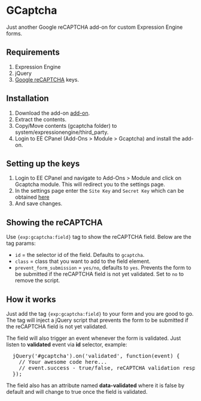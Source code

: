 # GCaptcha

Just another Google reCAPTCHA add-on for custom Expression Engine forms.

## Requirements
1. Expression Engine
2. jQuery
3. [Google reCAPTCHA](https://www.google.com/recaptcha/admin) keys.

## Installation
1. Download the add-on [add-on](https://github.com/hadefication/gcaptcha/archive/master.zip).
2. Extract the contents.
3. Copy/Move contents (gcaptcha folder) to system/expressionengine/third_party.
4. Login to EE CPanel (Add-Ons > Module > Gcaptcha) and install the add-on.

## Setting up the keys
1. Login to EE CPanel and navigate to Add-Ons > Module and click on Gcaptcha module. This will redirect you to the settings page.
2. In the settings page enter the <code>Site Key</code> and <code>Secret Key</code> which can be obtained [here](https://www.google.com/recaptcha/admin)
3. And save changes.

## Showing the reCAPTCHA
Use <code>{exp:gcaptcha:field}</code> tag to show the reCAPTCHA field. Below are the tag params:

- <code>id</code> = the selector id of the field. Defaults to <code>gcaptcha</code>.
- <code>class</code> = class that you want to add to the field element.
- <code>prevent_form_submission</code> = <code>yes/no</code>, defaults to <code>yes</code>. Prevents the form to be submitted if the reCAPTCHA field is not yet validated. Set to <code>no</code> to remove the script.

## How it works
Just add the tag <code>{exp:gcaptcha:field}</code> to your form and you are good to go. The tag will inject a jQuery script that prevents the form to be submitted if the reCAPTCHA field is not yet validated.

The field will also trigger an event whenever the form is validated. Just listen to **validated** event via **id** selector, example:
<pre>
  jQuery('#gcaptcha').on('validated', function(event) {
    // Your awesome code here...
    // event.success - true/false, reCAPTCHA validation response from google
  });
</pre>

The field also has an attribute named **data-validated** where it is false by default and will change to true once the field is validated.
